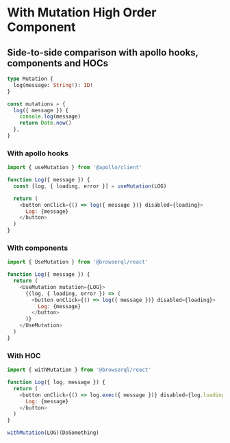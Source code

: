 # With Mutation High Order Component

## Side-to-side comparison with apollo hooks, components and HOCs

```graphql
type Mutation {
  log(message: String!): ID!
}
```

```javascript
const mutations = {
  log({ message }) {
    console.log(message)
    return Date.now()
  },
}
```

### With apollo hooks

```javascript
import { useMutation } from '@apollo/client'

function Log({ message }) {
  const [log, { loading, error }] = useMutation(LOG)

  return (
    <button onClick={() => log({ message })} disabled={loading}>
      Log: {message}
    </button>
  )
}
```

### With components

```javascript
import { UseMutation } from '@browserql/react'

function Log({ message }) {
  return (
    <UseMutation mutation={LOG}>
      {(log, { loading, error }) => (
        <button onClick={() => log({ message })} disabled={loading}>
          Log: {message}
        </button>
      )}
    </UseMutation>
  )
}
```

### With HOC

```javascript
import { withMutation } from '@browserql/react'

function Log({ log, message }) {
  return (
    <button onClick={() => log.exec({ message })} disabled={log.loading}>
      Log: {message}
    </button>
  )
}

withMutation(LOG)(DoSomething)
```
